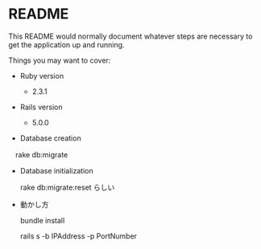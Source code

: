 # README

This README would normally document whatever steps are necessary to get the
application up and running.

Things you may want to cover:

* Ruby version

  * 2.3.1

* Rails version

  * 5.0.0

* Database creation

　rake db:migrate

* Database initialization

  rake db:migrate:reset
  らしい

* 動かし方

  bundle install

  rails s -b IPAddress -p PortNumber
